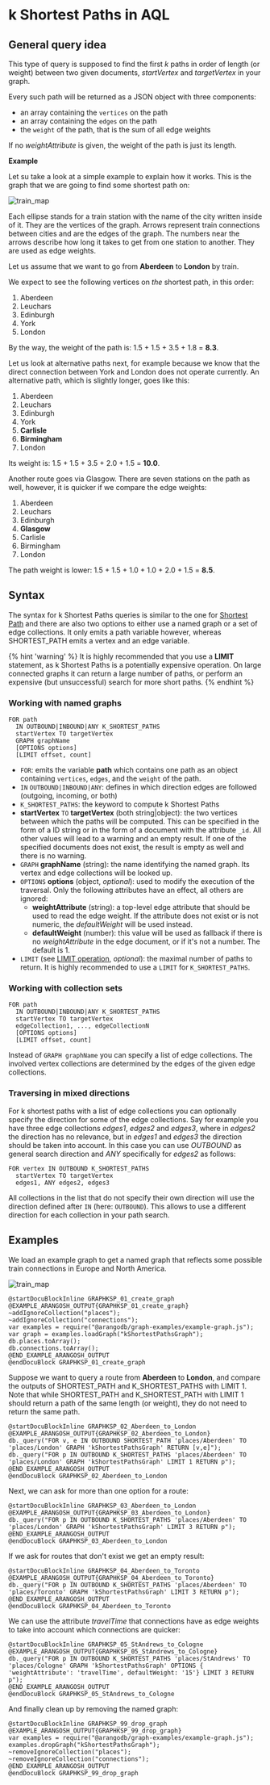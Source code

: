 k Shortest Paths in AQL
=======================

General query idea
--------------------

This type of query is supposed to find the first *k* paths in order of length
(or weight) between two given documents, *startVertex* and *targetVertex* in
your graph.

Every such path will be returned as a JSON object with three components:

- an array containing the `vertices` on the path
- an array containing the `edges` on the path
- the `weight` of the path, that is the sum of all edge weights

If no *weightAttribute* is given, the weight of the path is just its length.

**Example**

Let su take a look at a simple example to explain how it works.
This is the graph that we are going to find some shortest path on:

![train_map](train_map.png)

Each ellipse stands for a train station with the name of the city written inside
of it. They are the vertices of the graph. Arrows represent train connections
between cities and are the edges of the graph. The numbers near the arrows
describe how long it takes to get from one station to another. They are used
as edge weights.

Let us assume that we want to go from **Aberdeen** to **London** by train.

We expect to see the following vertices on *the* shortest path, in this order:

1. Aberdeen
2. Leuchars
3. Edinburgh
4. York
5. London

By the way, the weight of the path is: 1.5 + 1.5 + 3.5 + 1.8 = **8.3**.

Let us look at alternative paths next, for example because we know that the
direct connection between York and London does not operate currently.
An alternative path, which is slightly longer, goes like this:

1. Aberdeen
2. Leuchars
3. Edinburgh
4. York
5. **Carlisle**
6. **Birmingham**
7. London

Its weight is: 1.5 + 1.5 + 3.5 + 2.0 + 1.5 = **10.0**.

Another route goes via Glasgow. There are seven stations on the path as well,
however, it is quicker if we compare the edge weights:

1. Aberdeen
2. Leuchars
3. Edinburgh
4. **Glasgow**
5. Carlisle
6. Birmingham
7. London

The path weight is lower: 1.5 + 1.5 + 1.0 + 1.0 + 2.0 + 1.5 = **8.5**.

Syntax
------

The syntax for k Shortest Paths queries is similar to the one for
[Shortest Path](ShortestPath.md) and there are also two options to either
use a named graph or a set of edge collections. It only emits a path
variable however, whereas SHORTEST_PATH emits a vertex and an edge variable.

{% hint 'warning' %}
It is highly recommended that you use a **LIMIT** statement, as
k Shortest Paths is a potentially expensive operation. On large connected
graphs it can return a large number of paths, or perform an expensive
(but unsuccessful) search for more short paths.
{% endhint %}

### Working with named graphs

```
FOR path
  IN OUTBOUND|INBOUND|ANY K_SHORTEST_PATHS
  startVertex TO targetVertex
  GRAPH graphName
  [OPTIONS options]
  [LIMIT offset, count]
```

- `FOR`: emits the variable **path** which contains one path as an object containing 
   `vertices`, `edges`, and the `weight` of the path.
- `IN` `OUTBOUND|INBOUND|ANY`: defines in which direction
  edges are followed (outgoing, incoming, or both)
- `K_SHORTEST_PATHS`: the keyword to compute k Shortest Paths
- **startVertex** `TO` **targetVertex** (both string|object): the two vertices between
  which the paths will be computed. This can be specified in the form of
  a ID string or in the form of a document with the attribute `_id`. All other
  values will lead to a warning and an empty result. If one of the specified
  documents does not exist, the result is empty as well and there is no warning.
- `GRAPH` **graphName** (string): the name identifying the named graph. Its vertex and
  edge collections will be looked up.
- `OPTIONS` **options** (object, *optional*): used to modify the execution of the
  traversal. Only the following attributes have an effect, all others are ignored:
  - **weightAttribute** (string): a top-level edge attribute that should be used
  to read the edge weight. If the attribute does not exist or is not numeric, the
  *defaultWeight* will be used instead.
  - **defaultWeight** (number): this value will be used as fallback if there is
  no *weightAttribute* in the edge document, or if it's not a number. The default
  is 1.
- `LIMIT` (see [LIMIT operation](../Operations/Limit.html), *optional*):
  the maximal number of paths to return. It is highly recommended to use
  a `LIMIT` for `K_SHORTEST_PATHS`.

### Working with collection sets

```
FOR path 
  IN OUTBOUND|INBOUND|ANY K_SHORTEST_PATHS
  startVertex TO targetVertex
  edgeCollection1, ..., edgeCollectionN
  [OPTIONS options]
  [LIMIT offset, count]
```

Instead of `GRAPH graphName` you can specify a list of edge collections.
The involved vertex collections are determined by the edges of the given
edge collections. 

### Traversing in mixed directions

For k shortest paths with a list of edge collections you can optionally specify the
direction for some of the edge collections. Say for example you have three edge
collections *edges1*, *edges2* and *edges3*, where in *edges2* the direction
has no relevance, but in *edges1* and *edges3* the direction should be taken into
account. In this case you can use *OUTBOUND* as general search direction and *ANY*
specifically for *edges2* as follows:

```
FOR vertex IN OUTBOUND K_SHORTEST_PATHS
  startVertex TO targetVertex
  edges1, ANY edges2, edges3
```

All collections in the list that do not specify their own direction will use the
direction defined after `IN` (here: `OUTBOUND`). This allows to use a different
direction for each collection in your path search.

Examples
--------

We load an example graph to get a named graph that reflects some possible
train connections in Europe and North America.

![train_map](train_map.png)

    @startDocuBlockInline GRAPHKSP_01_create_graph
    @EXAMPLE_ARANGOSH_OUTPUT{GRAPHKSP_01_create_graph}
    ~addIgnoreCollection("places");
    ~addIgnoreCollection("connections");
    var examples = require("@arangodb/graph-examples/example-graph.js");
    var graph = examples.loadGraph("kShortestPathsGraph");
    db.places.toArray();
    db.connections.toArray();
    @END_EXAMPLE_ARANGOSH_OUTPUT
    @endDocuBlock GRAPHKSP_01_create_graph

Suppose we want to query a route from **Aberdeen** to **London**, and compare
the outputs of SHORTEST_PATH and K_SHORTEST_PATHS with LIMIT 1. Note that while
SHORTEST_PATH and K_SHORTEST_PATH with LIMIT 1 should return a path of the same
length (or weight), they do not need to return the same path.

    @startDocuBlockInline GRAPHKSP_02_Aberdeen_to_London
    @EXAMPLE_ARANGOSH_OUTPUT{GRAPHKSP_02_Aberdeen_to_London}
    db._query("FOR v, e IN OUTBOUND SHORTEST_PATH 'places/Aberdeen' TO 'places/London' GRAPH 'kShortestPathsGraph' RETURN [v,e]");
    db._query("FOR p IN OUTBOUND K_SHORTEST_PATHS 'places/Aberdeen' TO 'places/London' GRAPH 'kShortestPathsGraph' LIMIT 1 RETURN p");
    @END_EXAMPLE_ARANGOSH_OUTPUT
    @endDocuBlock GRAPHKSP_02_Aberdeen_to_London

Next, we can ask for more than one option for a route:

    @startDocuBlockInline GRAPHKSP_03_Aberdeen_to_London
    @EXAMPLE_ARANGOSH_OUTPUT{GRAPHKSP_03_Aberdeen_to_London}
    db._query("FOR p IN OUTBOUND K_SHORTEST_PATHS 'places/Aberdeen' TO 'places/London' GRAPH 'kShortestPathsGraph' LIMIT 3 RETURN p");
    @END_EXAMPLE_ARANGOSH_OUTPUT
    @endDocuBlock GRAPHKSP_03_Aberdeen_to_London
    
If we ask for routes that don't exist we get an empty result:

    @startDocuBlockInline GRAPHKSP_04_Aberdeen_to_Toronto
    @EXAMPLE_ARANGOSH_OUTPUT{GRAPHKSP_04_Aberdeen_to_Toronto}
    db._query("FOR p IN OUTBOUND K_SHORTEST_PATHS 'places/Aberdeen' TO 'places/Toronto' GRAPH 'kShortestPathsGraph' LIMIT 3 RETURN p");
    @END_EXAMPLE_ARANGOSH_OUTPUT
    @endDocuBlock GRAPHKSP_04_Aberdeen_to_Toronto
    
We can use the attribute *travelTime* that connections have as edge weights to
take into account which connections are quicker:

    @startDocuBlockInline GRAPHKSP_05_StAndrews_to_Cologne
    @EXAMPLE_ARANGOSH_OUTPUT{GRAPHKSP_05_StAndrews_to_Cologne}
    db._query("FOR p IN OUTBOUND K_SHORTEST_PATHS 'places/StAndrews' TO 'places/Cologne' GRAPH 'kShortestPathsGraph' OPTIONS { 'weightAttribute': 'travelTime', defaultWeight: '15'} LIMIT 3 RETURN p");
    @END_EXAMPLE_ARANGOSH_OUTPUT
    @endDocuBlock GRAPHKSP_05_StAndrews_to_Cologne

And finally clean up by removing the named graph:

    @startDocuBlockInline GRAPHKSP_99_drop_graph
    @EXAMPLE_ARANGOSH_OUTPUT{GRAPHKSP_99_drop_graph}
    var examples = require("@arangodb/graph-examples/example-graph.js");
    examples.dropGraph("kShortestPathsGraph");
    ~removeIgnoreCollection("places");
    ~removeIgnoreCollection("connections");
    @END_EXAMPLE_ARANGOSH_OUTPUT
    @endDocuBlock GRAPHKSP_99_drop_graph
